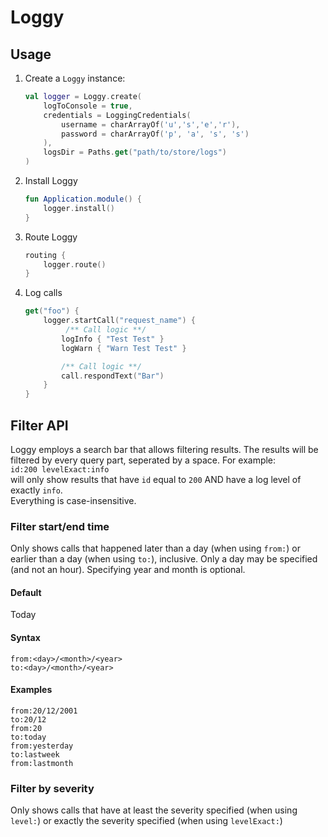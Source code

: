 # Loggy
## Usage
1. Create a `Loggy` instance:
    ```kotlin
    val logger = Loggy.create(
        logToConsole = true,
        credentials = LoggingCredentials(
            username = charArrayOf('u','s','e','r'),
            password = charArrayOf('p', 'a', 's', 's')
        ),
        logsDir = Paths.get("path/to/store/logs")
    )
    ```

2. Install Loggy
    ```kotlin
    fun Application.module() {
        logger.install()
    }
    ```
   
3. Route Loggy
    ```kotlin
    routing {
        logger.route()
    }
    ```
   
4. Log calls
    ```kotlin
    get("foo") {
        logger.startCall("request_name") {
             /** Call logic **/
            logInfo { "Test Test" }
            logWarn { "Warn Test Test" }
   
            /** Call logic **/
            call.respondText("Bar")
        }
    }
    ```
   
## Filter API
Loggy employs a search bar that allows filtering results. The results will be filtered by every query part, seperated by a space. For example:  
```id:200 levelExact:info```   
will only show results that have `id` equal to `200` AND have a log level of exactly `info`.  
Everything is case-insensitive.
### Filter start/end time
Only shows calls that happened later than a day (when using `from:`) or earlier than a day (when using `to:`), inclusive. Only a day may be specified (and not an hour). Specifying year and month is optional.
#### Default
Today 
#### Syntax
`from:<day>/<month>/<year>`  
`to:<day>/<month>/<year>`
#### Examples
`from:20/12/2001`  
`to:20/12`  
`from:20`  
`to:today`  
`from:yesterday`  
`to:lastweek`  
`from:lastmonth`  

### Filter by severity
Only shows calls that have at least the severity specified (when using `level:`) or exactly the severity specified (when using `levelExact:`)